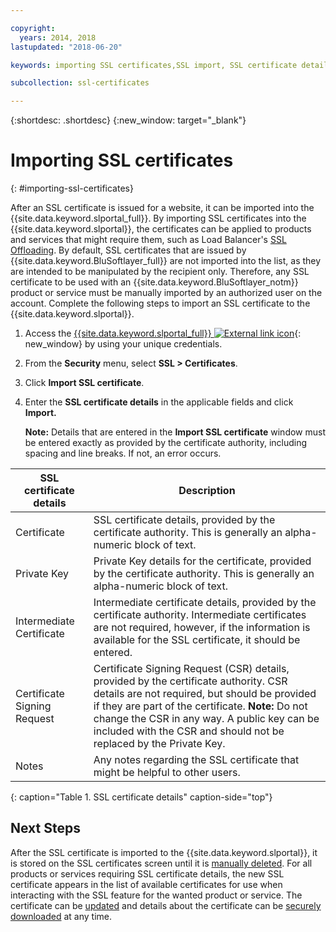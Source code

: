 ```yaml
---

copyright:
  years: 2014, 2018
lastupdated: "2018-06-20"

keywords: importing SSL certificates,SSL import, SSL certificate details

subcollection: ssl-certificates

---
```


{:shortdesc: .shortdesc}
{:new_window: target="_blank"}

# Importing SSL certificates
{: #importing-ssl-certificates}

After an SSL certificate is issued for a website, it can be imported into the {{site.data.keyword.slportal_full}}. By importing SSL certificates into the {{site.data.keyword.slportal}}, the certificates can be applied to products and services that might require them, such as Load Balancer's [SSL Offloading](/docs/infrastructure/local-load-balancer?topic=local-load-balancer-configuring-ssl-offloading-on-a-load-balancer). By default, SSL certificates that are issued by {{site.data.keyword.BluSoftlayer_full}} are not imported into the list, as they are intended to be manipulated by the recipient only. Therefore, any SSL certificate to be used with an {{site.data.keyword.BluSoftlayer_notm}} product or service must be manually imported by an authorized user on the account. Complete the following steps to import an SSL certificate to the {{site.data.keyword.slportal}}.

1. Access the [{{site.data.keyword.slportal_full}} ![External link icon](../../icons/launch-glyph.svg "External link icon")](https://control.softlayer.com/){: new_window} by using your unique credentials.
2. From the **Security** menu, select **SSL > Certificates**.
3. Click **Import SSL certificate**.
4. Enter the **SSL certificate details** in the applicable fields and click **Import.**

   **Note:** Details that are entered in the **Import SSL certificate** window must be entered exactly as provided by the certificate authority, including spacing and line breaks. If not, an error occurs.

| SSL certificate details     | Description |
| --------------------------- | ----------- |
|Certificate                  | SSL certificate details, provided by the certificate authority. This is generally an alpha-numeric block of text.|
|Private Key                  | Private Key details for the certificate, provided by the certificate authority. This is generally an alpha-numeric block of text.|
|Intermediate Certificate     | Intermediate certificate details, provided by the certificate authority. Intermediate certificates are not required, however, if the information is available for the SSL certificate, it should be entered.|
|Certificate Signing Request  | Certificate Signing Request (CSR) details, provided by the certificate authority. CSR details are not required, but should be provided if they are part of the certificate. **Note:** Do not change the CSR in any way. A public key can be included with the CSR and should not be replaced by the Private Key.|
|Notes                        | Any notes regarding the SSL certificate that might be helpful to other users.|
{: caption="Table 1. SSL certificate details" caption-side="top"}

## Next Steps

After the SSL certificate is imported to the {{site.data.keyword.slportal}}, it is stored on the SSL certificates screen until it is [manually deleted](/docs/infrastructure/ssl-certificates?topic=ssl-certificates-deleting-ssl-certificates). For all products or services requiring SSL certificate details, the new SSL certificate appears in the list of available certificates for use when interacting with the SSL feature for the wanted product or service. The certificate can be [updated](/docs/infrastructure/ssl-certificates?topic=ssl-certificates-viewing-and-updating-ssl-certificates) and details about the certificate can be [securely downloaded](/docs/infrastructure/ssl-certificates?topic=ssl-certificates-downloading-ssl-certificate-details) at any time.
